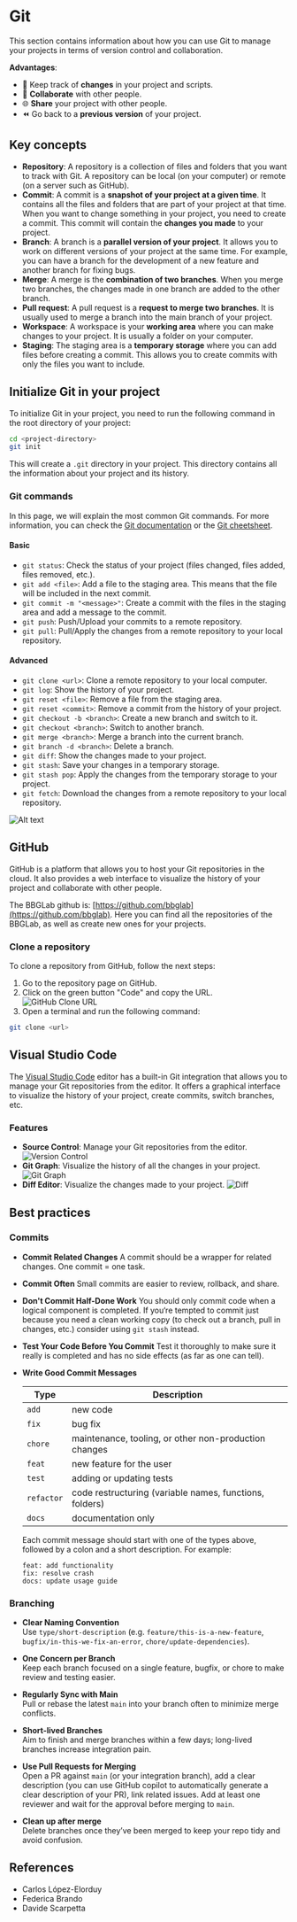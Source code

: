# Git

This section contains information about how you can use Git to manage your projects in terms of version control and collaboration.

**Advantages**:

- 📝 Keep track of **changes** in your project and scripts.
- 👥 **Collaborate** with other people.
- 🌐 **Share** your project with other people.
- ⏪ Go back to a **previous version** of your project.

## Key concepts

- **Repository**: A repository is a collection of files and folders that you want to track with Git. A repository can be local (on your computer) or remote (on a server such as GitHub).
- **Commit**: A commit is a **snapshot of your project at a given time**. It contains all the files and folders that are part of your project at that time. When you want to change something in your project, you need to create a commit. This commit will contain the **changes you made** to your project.
- **Branch**: A branch is a **parallel version of your project**. It allows you to work on different versions of your project at the same time. For example, you can have a branch for the development of a new feature and another branch for fixing bugs.
- **Merge**: A merge is the **combination of two branches**. When you merge two branches, the changes made in one branch are added to the other branch.
- **Pull request**: A pull request is a **request to merge two branches**. It is usually used to merge a branch into the main branch of your project.
- **Workspace**: A workspace is your **working area** where you can make changes to your project. It is usually a folder on your computer.
- **Staging**: The staging area is a **temporary storage** where you can add files before creating a commit. This allows you to create commits with only the files you want to include.

## Initialize Git in your project

To initialize Git in your project, you need to run the following command in the root directory of your project:

```bash
cd <project-directory>
git init
```

This will create a `.git` directory in your project. This directory contains all the information about your project and its history.

### Git commands

In this page, we will explain the most common Git commands. For more information, you can check the [Git documentation](https://git-scm.com/doc) or the [Git cheetsheet](https://quickref.me/git).

#### Basic

- `git status`: Check the status of your project (files changed, files added, files removed, etc.).
- `git add <file>`: Add a file to the staging area. This means that the file will be included in the next commit.
- `git commit -m "<message>"`: Create a commit with the files in the staging area and add a message to the commit.
- `git push`: Push/Upload your commits to a remote repository.
- `git pull`: Pull/Apply the changes from a remote repository to your local repository.

#### Advanced

- `git clone <url>`: Clone a remote repository to your local computer.
- `git log`: Show the history of your project.
- `git reset <file>`: Remove a file from the staging area.
- `git reset <commit>`: Remove a commit from the history of your project.
- `git checkout -b <branch>`: Create a new branch and switch to it.
- `git checkout <branch>`: Switch to another branch.
- `git merge <branch>`: Merge a branch into the current branch.
- `git branch -d <branch>`: Delete a branch.
- `git diff`: Show the changes made to your project.
- `git stash`: Save your changes in a temporary storage.
- `git stash pop`: Apply the changes from the temporary storage to your project.
- `git fetch`: Download the changes from a remote repository to your local repository.

![Alt text](../../assets/images/git-staging-workflow.png)

## GitHub

GitHub is a platform that allows you to host your Git repositories in the cloud. It also provides a web interface to visualize the history of your project and collaborate with other people.

The BBGLab github is: [https://github.com/bbglab](https://github.com/bbglab). Here you can find all the repositories of the BBGLab, as well as create new ones for your projects.

### Clone a repository

To clone a repository from GitHub, follow the next steps:

1. Go to the repository page on GitHub.
2. Click on the green button "Code" and copy the URL.
![GitHub Clone URL](../../assets/images/github-clone-url-01.png)
3. Open a terminal and run the following command:

```bash
git clone <url>
```

## Visual Studio Code

The [Visual Studio Code](https://code.visualstudio.com/) editor has a built-in Git integration that allows you to manage your Git repositories from the editor. It offers a graphical interface to visualize the history of your project, create commits, switch branches, etc.

### Features

- **Source Control**: Manage your Git repositories from the editor.
![Version Control](../../assets/images/vscode-version-control.png)
- **Git Graph**: Visualize the history of all the changes in your project.
![Git Graph](../../assets/images/git-graph.png)
- **Diff Editor**: Visualize the changes made to your project.
![Diff](../../assets/images/vscode-diff.png)

## Best practices

### Commits

- **Commit Related Changes**
  A commit should be a wrapper for related changes. One commit = one task.

- **Commit Often**
  Small commits are easier to review, rollback, and share.

- **Don't Commit Half-Done Work**
  You should only commit code when a logical component is completed.
  If you‘re tempted to commit just because you need a clean working copy (to check out a branch, pull in changes, etc.) consider using `git stash` instead.

- **Test Your Code Before You Commit**
  Test it thoroughly to make sure it really is completed and has no side effects (as far as one can tell).

- **Write Good Commit Messages**

  | **Type**   | **Description**                                        |
  |------------|--------------------------------------------------------|
  | `add`      | new code                                               |
  | `fix`      | bug fix                                                |
  | `chore`    | maintenance, tooling, or other non-production changes  |
  | `feat`     | new feature for the user                               |
  | `test`     | adding or updating tests                               |
  | `refactor` | code restructuring (variable names, functions, folders)|
  | `docs`     | documentation only                                     |

  Each commit message should start with one of the types above, followed by a colon and a short description. For example:

  ```text
  feat: add functionality
  fix: resolve crash
  docs: update usage guide
  ```

### Branching

- **Clear Naming Convention**  
  Use `type/short-description` (e.g. `feature/this-is-a-new-feature`, `bugfix/in-this-we-fix-an-error`, `chore/update-dependencies`).

- **One Concern per Branch**  
  Keep each branch focused on a single feature, bugfix, or chore to make review and testing easier.

- **Regularly Sync with Main**  
  Pull or rebase the latest `main` into your branch often to minimize merge conflicts.

- **Short-lived Branches**  
  Aim to finish and merge branches within a few days; long-lived branches increase integration pain.

- **Use Pull Requests for Merging**  
  Open a PR against `main` (or your integration branch), add a clear description (you can use GitHub copilot to automatically generate a clear description of your PR), link related issues.
  Add at least one reviewer and wait for the approval before merging to `main`.

- **Clean up after merge**  
  Delete branches once they’ve been merged to keep your repo tidy and avoid confusion.

## References

- Carlos López-Elorduy
- Federica Brando
- Davide Scarpetta
